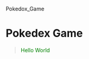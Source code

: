  Pokedox_Game

<h1>Pokedex Game</h1>  

<body>
<blockquote><p style="color:green">Hello World</p></blockquote>
</body>
